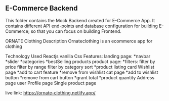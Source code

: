 ## E-Commerce Backend

This folder contains the Mock Backend created for E-Commerce App. It contains different API end-points and database configuration for building E-Commerce; so that you can focus on building Frontend.


ORNATE Clothing
Description
Ornateclothing is an ecommerce app for clothing

Technology Used
Reactjs
vanilla Css
Features:
landing page: 
         *navbar
         *slider
         *categories
         *bestSelling products
product page:
     *filters:
               filter by price
               filter by range
               filter by category
             sort
     *product listing card
Wishlist page
      *add to cart feature
      *remove from wishlist
cat page
      *add to wishlist button
      *remove from cart button
      *grant total
      *product quantity
Address page
user Profile page
Single product page


live link:
https://ornate-clothing.netlify.app/
